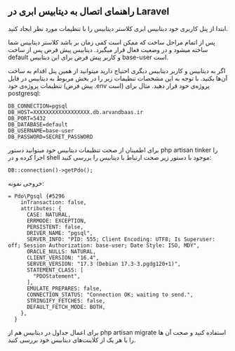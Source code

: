 ## راهنمای اتصال به دیتابیس ابری در Laravel
ابتدا از پنل کاربری خود دیتابیس ابری کلاستر دیتابیس را با تنظیمات مورد نظر ایجاد کنید.

پس از اتمام مراحل ساخت که ممکن است کمی زمان بر باشد کلاستر دیتابیس شما ساخته میشود و در وضعیت فعال قرار میگیرد.
دیتابیس پیش فرض پس از ساخت default و کاربر پیش فرض برای این دیتابیس base-user است.

اگر به دیتابیس و کاربر دیتابیس دیگری احتیاج دارید میتوانید از همین پنل اقدام به ساخت آن‌ها بکنید.
با توجه به این مشخصات تنظیمات زیر را در بخش مربوط به دیتابیس در فایل تنظیمات پروژه‌ی خود (پیش فرض .env است) پروژه‌ی خود قرار دهید.
مثال برای postgresql:


```
DB_CONNECTION=pgsql
DB_HOST=XXXXXXXXXXXXXXXXXX.db.arvandbaas.ir
DB_PORT=5432
DB_DATABASE=default
DB_USERNAME=base-user
DB_PASSWORD=SECRET_PASSWORD
```

برای اطمینان از صحت تنظیمات دیتابیس خود میتوانید دستور php artisan tinker را اجرا کرده و در shell موجود با دستور زیر صحت ارتباط با دیتابیس را بررسی کنید:

```
DB::connection()->getPdo();
```
خروجی نمونه:
```
= Pdo\Pgsql {#5296
    inTransaction: false,
    attributes: {
      CASE: NATURAL,
      ERRMODE: EXCEPTION,
      PERSISTENT: false,
      DRIVER_NAME: "pgsql",
      SERVER_INFO: "PID: 555; Client Encoding: UTF8; Is Superuser: off; Session Authorization: base-user; Date Style: ISO, MDY",
      ORACLE_NULLS: NATURAL,
      CLIENT_VERSION: "16.4",
      SERVER_VERSION: "17.3 (Debian 17.3-3.pgdg120+1)",
      STATEMENT_CLASS: [
        "PDOStatement",
      ],
      EMULATE_PREPARES: false,
      CONNECTION_STATUS: "Connection OK; waiting to send.",
      STRINGIFY_FETCHES: false,
      DEFAULT_FETCH_MODE: BOTH,
    },
  }
```

برای اعمال جداول در دیتابیس هم از php artisan migrate استفاده کنید و صحت آن ها را با هر یک از کلاینت‌های دیتابیس خود بررسی کنید.
